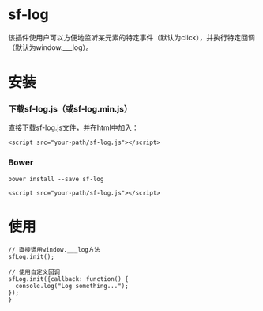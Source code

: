 # sf-log
该插件使用户可以方便地监听某元素的特定事件（默认为click），并执行特定回调（默认为window.___log）。

# 安装

### 下载sf-log.js（或sf-log.min.js）
直接下载sf-log.js文件，并在html中加入：
```
<script src="your-path/sf-log.js"></script>
```

### Bower
```
bower install --save sf-log
```

```
<script src="your-path/sf-log.js"></script>
```

# 使用
```
// 直接调用window.___log方法
sfLog.init();
```

```
// 使用自定义回调
sfLog.init({callback: function() {
  console.log("Log something...");
});
}
```